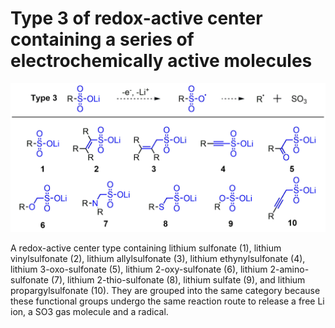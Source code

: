 # Type 3 of redox-active center containing a series of electrochemically active molecules
![My Local Image](../Images/Type3.png 'Type 3 of redox-active center containing a series of electrochemically active')

A redox-active center type containing lithium sulfonate (1), lithium vinylsulfonate (2), lithium  allylsulfonate (3), lithium ethynylsulfonate (4), lithium 3-oxo-sulfonate (5), lithium 2-oxy-sulfonate (6), lithium 2-amino-sulfonate (7), lithium 2-thio-sulfonate (8), lithium sulfate (9), and lithium propargylsulfonate (10). They are grouped into the same category because these functional groups undergo the same reaction route to release a free Li ion, a SO3 gas molecule and a radical.